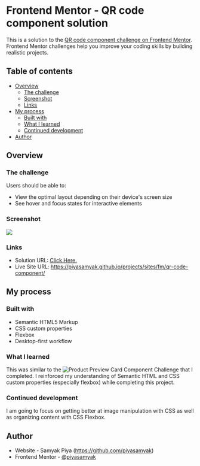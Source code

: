 # Frontend Mentor - QR code component solution

This is a solution to the [QR code component challenge on Frontend Mentor](https://www.frontendmentor.io/challenges/qr-code-component-iux_sIO_H). Frontend Mentor challenges help you improve your coding skills by building realistic projects.

## Table of contents

- [Overview](#overview)
  - [The challenge](#the-challenge)
  - [Screenshot](#screenshot)
  - [Links](#links)
- [My process](#my-process)
  - [Built with](#built-with)
  - [What I learned](#what-i-learned)
  - [Continued development](#continued-development)
- [Author](#author)

## Overview

### The challenge

Users should be able to:

- View the optimal layout depending on their device's screen size
- See hover and focus states for interactive elements

### Screenshot

![](https://piyasamyak.github.io/projects/sites/fm/qr-code-component/images/Solution%20Screenshot.png)

### Links

- Solution URL: [Click Here.](https://github.com/piyasamyak/piyasamyak.github.io/tree/main/projects/sites/fm/qr-code-component)
- Live Site URL: https://piyasamyak.github.io/projects/sites/fm/qr-code-component/

## My process

### Built with

- Semantic HTML5 Markup
- CSS custom properties
- Flexbox
- Desktop-first workflow

### What I learned

This was similar to the ![Product Preview Card Component Challenge](https://github.com/piyasamyak/Front-End-Projects/tree/main/Frontend%20Mentors/Product%20Preview%20Card%20Component) that I completed. I reinforced my understanding of Semantic HTML and CSS custom properties (especially flexbox) while completing this project.

### Continued development

I am going to focus on getting better at image manipulation with CSS as well as organizing content with CSS Flexbox.

## Author

- Website - Samyak Piya (https://github.com/piyasamyak)
- Frontend Mentor - [@piyasamyak](https://www.frontendmentor.io/profile/piyasamyak)
